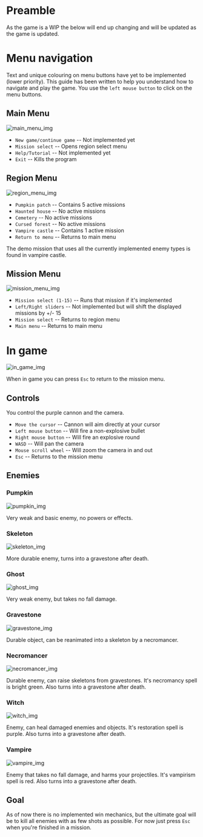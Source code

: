 # Preamble

As the game is a WIP the below will end up changing and will be updated as the game is updated.

# Menu navigation

Text and unique colouring on menu buttons have yet to be implemented (lower priority).
This guide has been written to help you understand how to navigate and play the game.
You use the ```left mouse button``` to click on the menu buttons.

## Main Menu

![main_menu_img](./Images/main_menu.jpg)

- ```New game/continue game``` -- Not implemented yet
- ```Mission select``` -- Opens region select menu
- ```Help/Tutorial``` -- Not implemented yet
- ```Exit``` -- Kills the program

## Region Menu

![region_menu_img](./Images/region_menu.jpg)

- ```Pumpkin patch``` -- Contains 5 active missions
- ```Haunted house``` -- No active missions
- ```Cemetery``` -- No active missions
- ```Cursed forest``` -- No active missions
- ```Vampire castle``` -- Contains 1 active mission
- ```Return to menu``` -- Returns to main menu

The demo mission that uses all the currently implemented enemy types is found in vampire castle.

## Mission Menu

![mission_menu_img](./Images/mission_menu.jpg)

- ```Mission select (1-15)``` -- Runs that mission if it's implemented
- ```Left/Right sliders``` -- Not implemented but will shift the displayed missions by +/- 15
- ```Mission select``` -- Returns to region menu
- ```Main menu``` -- Returns to main menu

# In game

![in_game_img](./Images/in_game.jpg)

When in game you can press ```Esc``` to return to the mission menu.

## Controls

You control the purple cannon and the camera.

- ```Move the cursor``` -- Cannon will aim directly at your cursor
- ```Left mouse button``` -- Will fire a non-explosive bullet
- ```Right mouse button``` -- Will fire an explosive round
- ```WASD``` -- Will pan the camera
- ```Mouse scroll wheel``` -- Will zoom the camera in and out
- ```Esc``` -- Returns to the mission menu

## Enemies

### Pumpkin

![pumpkin_img](./Images/pumpkin.jpg)

Very weak and basic enemy, no powers or effects.

### Skeleton

![skeleton_img](./Images/skeleton.jpg)

More durable enemy, turns into a gravestone after death.

### Ghost

![ghost_img](./Images/ghost.jpg)

Very weak enemy, but takes no fall damage.

### Gravestone

![gravestone_img](./Images/gravestone.jpg)

Durable object, can be reanimated into a skeleton by a necromancer.

### Necromancer

![necromancer_img](./Images/necromancer.jpg)

Durable enemy, can raise skeletons from gravestones.
It's necromancy spell is bright green.
Also turns into a gravestone after death.

### Witch

![witch_img](./Images/witch.jpg)

Enemy, can heal damaged enemies and objects.
It's restoration spell is purple.
Also turns into a gravestone after death.

### Vampire

![vampire_img](./Images/vampire.jpg)

Enemy that takes no fall damage, and harms your projectiles.
It's vampirism spell is red.
Also turns into a gravestone after death.

## Goal

As of now there is no implemented win mechanics,
but the ultimate goal will be to kill all enemies with as few shots as possible.
For now just press ```Esc``` when you're finished in a mission.
